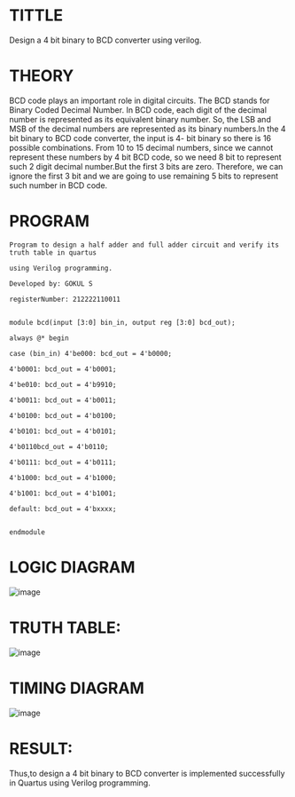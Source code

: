# TITTLE

Design a 4 bit binary to BCD converter using verilog.


# THEORY

BCD code plays an important role in digital circuits. The BCD stands for Binary Coded Decimal Number. In BCD code, each digit of the decimal number is represented as its equivalent binary number. So, the LSB and MSB of the decimal numbers are represented as its binary numbers.ln the 4 bit binary to BCD code converter, the input is 4- bit binary so there is 16 possible combinations. From 10 to 15 decimal numbers, since we cannot represent these numbers by 4 bit BCD code, so we need 8 bit to represent such 2 digit decimal number.But the first 3 bits are zero. Therefore, we can ignore the first 3 bit and we are going to use remaining 5 bits to represent such number in BCD code.

# PROGRAM
```
Program to design a half adder and full adder circuit and verify its truth table in quartus

using Verilog programming.

Developed by: GOKUL S

registerNumber: 212222110011


module bcd(input [3:0] bin_in, output reg [3:0] bcd_out);

always @* begin

case (bin_in) 4'be000: bcd_out = 4'b0000;

4'b0001: bcd_out = 4'b0001;

4'be010: bcd_out = 4'b9910;

4'b0011: bcd_out = 4'b0011;

4'b0100: bcd_out = 4'b0100;

4'b0101: bcd_out = 4'b0101;

4'b0110bcd_out = 4'b0110;

4'b0111: bcd_out = 4'b0111;

4'b1000: bcd_out = 4'b1000;

4'b1001: bcd_out = 4'b1001;

default: bcd_out = 4'bxxxx;


endmodule

```
# LOGIC DIAGRAM

![image](https://github.com/gokul-sureshkumar/Simulation-project--Digital-Electronics/assets/121148715/a8228c15-3c02-4e80-8c71-cfdca2cadc5b)

# TRUTH TABLE:

![image](https://github.com/gokul-sureshkumar/Simulation-project--Digital-Electronics/assets/121148715/a2258396-9103-4657-b137-bdcd4db28efc)


# TIMING DIAGRAM

![image](https://github.com/gokul-sureshkumar/Simulation-project--Digital-Electronics/assets/121148715/931f718c-c1a1-43eb-9155-22283b19a22b)


# RESULT:

Thus,to design a 4 bit binary to BCD converter is implemented successfully in Quartus using Verilog programming.


